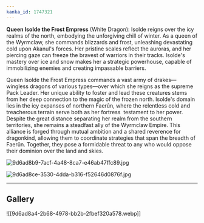 ```yaml
---
kanka_id: 1747321
---
```


**Queen Isolde the Frost Empress** (White Dragon): Isolde reigns over the icy realms of the north, embodying the unforgiving chill of winter. As a queen of the Wyrmclaw, she commands blizzards and frost, unleashing devastating cold upon Akanul's forces. Her pristine scales reflect the auroras, and her piercing gaze can freeze the bravest of warriors in their tracks. Isolde's mastery over ice and snow makes her a strategic powerhouse, capable of immobilizing enemies and creating impassable barriers.

Queen Isolde the Frost Empress commands a vast army of drakes—wingless dragons of various types—over which she reigns as the supreme Pack Leader. Her unique ability to foster and lead these creatures stems from her deep connection to the magic of the frozen north. Isolde's domain lies in the icy expanses of northern Faerûn, where the relentless cold and treacherous terrain serve both as her fortress  testament to her power. Despite the great distance separating her realm from the southern territories, she remains a steadfast ally of the Wyrmclaw Empire. This alliance is forged through mutual ambition and a shared reverence for dragonkind, allowing them to coordinate strategies that span the breadth of Faerûn. Together, they pose a formidable threat to any who would oppose their dominion over the land and skies.

![9d6ad8b9-7acf-4a48-8ca7-e46ab47ffc89.jpg](https://d3a4xjr8r2ldhu.cloudfront.net/campaigns/273567/9d6ad8b9-7acf-4a48-8ca7-e46ab47ffc89.jpg)

![9d6ad8ce-3530-4dda-b316-f52646d0876f.jpg](https://d3a4xjr8r2ldhu.cloudfront.net/campaigns/273567/9d6ad8ce-3530-4dda-b316-f52646d0876f.jpg)

***
## Gallery
![[9d6ad8a4-2b68-4978-bb2b-2fbef320a578.webp]]